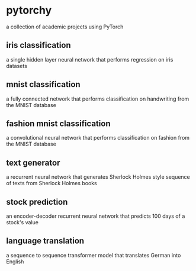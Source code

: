 # pytorchy
a collection of academic projects using PyTorch

## iris classification
a single hidden layer neural network that performs regression on iris datasets

## mnist classification
a fully connected network that performs classification on handwriting from the MNIST database

## fashion mnist classification
a convolutional neural network that performs classification on fashion from the MNIST database

## text generator
a recurrent neural network that generates Sherlock Holmes style sequence of texts from Sherlock Holmes books

## stock prediction
an encoder-decoder recurrent neural network that predicts 100 days of a stock's value

## language translation
a sequence to sequence transformer model that translates German into English
